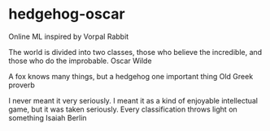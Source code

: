 # hedgehog-oscar
Online ML inspired by Vorpal Rabbit


The world is divided into two classes, those who believe the incredible, and those who do the improbable.
Oscar Wilde

A fox knows many things, but a hedgehog one important thing
Old Greek proverb

I never meant it very seriously. I meant it as a kind of enjoyable intellectual game, but it was taken seriously. Every classification throws light on something
Isaiah Berlin
